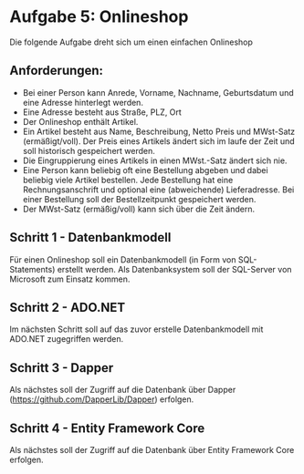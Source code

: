 # Aufgabe 5: Onlineshop
Die folgende Aufgabe dreht sich um einen einfachen Onlineshop


## Anforderungen:
* Bei einer Person kann Anrede, Vorname, Nachname, Geburtsdatum und eine Adresse hinterlegt werden.
* Eine Adresse besteht aus Straße, PLZ, Ort
* Der Onlineshop enthält Artikel.
* Ein Artikel besteht aus Name, Beschreibung, Netto Preis und MWst-Satz (ermäßigt/voll). Der Preis eines Artikels ändert sich im laufe der Zeit und soll historisch gespeichert werden.
* Die Eingruppierung eines Artikels in einen MWst.-Satz ändert sich nie.
* Eine Person kann beliebig oft eine Bestellung abgeben und dabei beliebig viele Artikel bestellen. Jede Bestellung hat eine Rechnungsanschrift und optional eine (abweichende) Lieferadresse. Bei einer Bestellung soll der Bestellzeitpunkt gespeichert werden.
* Der MWst-Satz (ermäßig/voll) kann sich über die Zeit ändern.


## Schritt 1 - Datenbankmodell
Für einen Onlineshop soll ein Datenbankmodell (in Form von SQL-Statements) erstellt werden.
Als Datenbanksystem soll der SQL-Server von Microsoft zum Einsatz kommen.

## Schritt 2 - ADO.NET
Im nächsten Schritt soll auf das zuvor erstelle Datenbankmodell mit ADO.NET zugegriffen werden.

## Schritt 3 - Dapper
Als nächstes soll der Zugriff auf die Datenbank über Dapper (https://github.com/DapperLib/Dapper) erfolgen.

## Schritt 4 - Entity Framework Core
Als nächstes soll der Zugriff auf die Datenbank über Entity Framework Core erfolgen.
